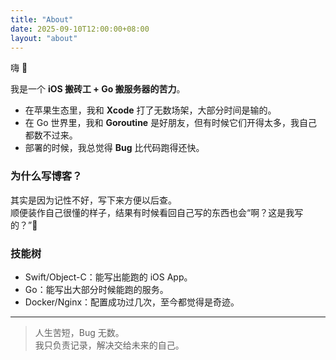 ```yaml
---
title: "About"
date: 2025-09-10T12:00:00+08:00
layout: "about"
---
```

嗨 👋  

我是一个 **iOS 搬砖工 + Go 搬服务器的苦力**。  

- 在苹果生态里，我和 **Xcode** 打了无数场架，大部分时间是输的。  
- 在 Go 世界里，我和 **Goroutine** 是好朋友，但有时候它们开得太多，我自己都数不过来。  
- 部署的时候，我总觉得 **Bug** 比代码跑得还快。  

### 为什么写博客？
其实是因为记性不好，写下来方便以后查。  
顺便装作自己很懂的样子，结果有时候看回自己写的东西也会“啊？这是我写的？”🤯  

### 技能树
- Swift/Object-C：能写出能跑的 iOS App。  
- Go：能写出大部分时候能跑的服务。  
- Docker/Nginx：配置成功过几次，至今都觉得是奇迹。

---

> 人生苦短，Bug 无数。  
> 我只负责记录，解决交给未来的自己。
